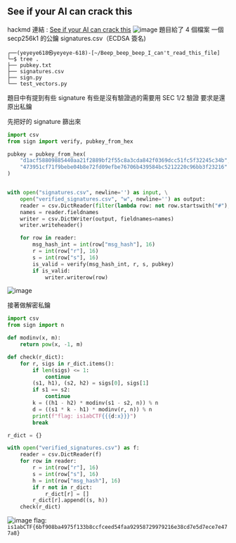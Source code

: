 ## See if your AI can crack this
hackmd 連結 : [See if your AI can crack this](https://hackmd.io/@yeyeye618/ByOnk8ajgl)
![image](https://hackmd.io/_uploads/rJ5RkIpsge.png)
題目給了 4 個檔案
一個 secp256k1 的公鑰
signatures.csv（ECDSA 簽名)

```
┌──(yeyeye618㉿yeyeye-618)-[~/Beep_beep_beep_I_can't_read_this_file]
└─$ tree .
├── pubkey.txt
├── signatures.csv
├── sign.py
└── test_vectors.py
```
題目中有提到有些 signature 有些是沒有驗證過的需要用 SEC 1/2 驗證
要求是還原出私鑰

先把好的 signature 篩出來

```python
import csv
from sign import verify, pubkey_from_hex

pubkey = pubkey_from_hex(
    "d1acf58809885440aa21f2889bf2f55c8a3cda842f0369dcc51fc5f32245c34b",
    "473951cf71f9bebe04b8e72fd09efbe76706b439584bc5212220c96bb3f23216"
)


with open("signatures.csv", newline='') as input, \
    open("verified_signatures.csv", "w", newline='') as output:
    reader = csv.DictReader(filter(lambda row: not row.startswith("#"), input))
    names = reader.fieldnames
    writer = csv.DictWriter(output, fieldnames=names)
    writer.writeheader()

    for row in reader:
        msg_hash_int = int(row["msg_hash"], 16)
        r = int(row["r"], 16)
        s = int(row["s"], 16)
        is_valid = verify(msg_hash_int, r, s, pubkey)
        if is_valid:
            writer.writerow(row)
```

![image](https://hackmd.io/_uploads/rkL4QP6oeg.png)

接著做解密私鑰
```python
import csv
from sign import n

def modinv(x, m):
    return pow(x, -1, m)

def check(r_dict):
    for r, sigs in r_dict.items():
        if len(sigs) <= 1:
            continue
        (s1, h1), (s2, h2) = sigs[0], sigs[1]
        if s1 == s2:
            continue
        k = ((h1 - h2) * modinv(s1 - s2, n)) % n
        d = ((s1 * k - h1) * modinv(r, n)) % n
        print(f"flag: is1abCTF{{{d:x}}}")
        break

r_dict = {}

with open("verified_signatures.csv") as f:
    reader = csv.DictReader(f)
    for row in reader:
        r = int(row["r"], 16)
        s = int(row["s"], 16)
        h = int(row["msg_hash"], 16)
        if r not in r_dict:
            r_dict[r] = []
        r_dict[r].append((s, h))
    check(r_dict)
```
![image](https://hackmd.io/_uploads/SyY_Hw6ilx.png)
flag: `is1abCTF{6bf908ba4975f133b8ccfceed54faa92958729979216e38cd7e5d7ece7e477a8}`